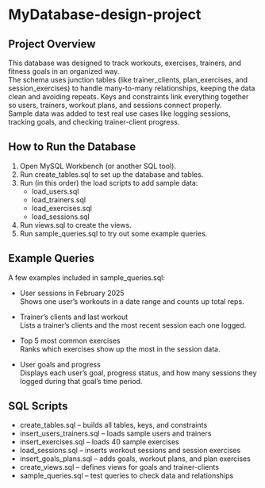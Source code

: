 # MyDatabase-design-project
## Project Overview  
This database was designed to track workouts, exercises, trainers, and fitness goals in an organized way.  
The schema uses junction tables (like trainer_clients, plan_exercises, and session_exercises) to handle many-to-many relationships, keeping the data clean and avoiding repeats. Keys and constraints link everything together so users, trainers, workout plans, and sessions connect properly.  
Sample data was added to test real use cases like logging sessions, tracking goals, and checking trainer-client progress.

## How to Run the Database

1. Open MySQL Workbench (or another SQL tool).  
2. Run create_tables.sql to set up the database and tables.  
3. Run (in this order) the load scripts to add sample data:  
   - load_users.sql  
   - load_trainers.sql  
   - load_exercises.sql  
   - load_sessions.sql  
4. Run views.sql to create the views.  
5. Run sample_queries.sql to try out some example queries.  

## Example Queries

A few examples included in sample_queries.sql:

- User sessions in February 2025  
  Shows one user’s workouts in a date range and counts up total reps.  

- Trainer’s clients and last workout  
  Lists a trainer’s clients and the most recent session each one logged.  

- Top 5 most common exercises  
  Ranks which exercises show up the most in the session data.  

- User goals and progress  
  Displays each user’s goal, progress status, and how many sessions they logged during that goal’s time period.  

## SQL Scripts

- create_tables.sql – builds all tables, keys, and constraints  
- insert_users_trainers.sql – loads sample users and trainers  
- insert_exercises.sql – loads 40 sample exercises  
- load_sessions.sql – inserts workout sessions and session exercises  
- insert_goals_plans.sql – adds goals, workout plans, and plan exercises  
- create_views.sql – defines views for goals and trainer-clients  
- sample_queries.sql – test queries to check data and relationships  

